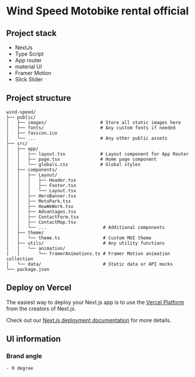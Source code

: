 # Wind Speed Motobike rental official

## Project stack

- NextJs
- Type Script
- App router
- material UI
- Framer Motion
- Slick Slider

## Project structure

```
wind-speed/
├── public/
│   ├── images/                    # Store all static images here
│   ├── fonts/                     # Any custom fonts if needed
│   ├── favicon.ico
│   └── ...                        # Any other public assets
├── src/
│   ├── app/
│   │   ├── layout.tsx             # Layout component for App Router
│   │   ├── page.tsx               # Home page component
│   │   └── globals.css            # Global styles
│   ├── components/
│   │   ├── Layout/
│   │   │   ├── Header.tsx
│   │   │   ├── Footer.tsx
│   │   │   └── Layout.tsx
│   │   ├── HeroBanner.tsx
│   │   ├── MotoPark.tsx
│   │   ├── HowWeWork.tsx
│   │   ├── Advantages.tsx
│   │   ├── ContactForm.tsx
│   │   ├── ContactMap.tsx
│   │   └── ...                     # Additional components
│   ├── theme/
│   │   └── theme.ts                # Custom MUI theme
│   ├── utils/                      # Any utility functions
|   │   └── animation/
|   |       └── framerAnimations.ts # Framer Motion animation collection
│   └── data/                       # Static data or API mocks
└── package.json
```

## Deploy on Vercel

The easiest way to deploy your Next.js app is to use the [Vercel Platform](https://vercel.com/new?utm_medium=default-template&filter=next.js&utm_source=create-next-app&utm_campaign=create-next-app-readme) from the creators of Next.js.

Check out our [Next.js deployment documentation](https://nextjs.org/docs/deployment) for more details.

## UI information

### Brand angle

    - 9 degree
